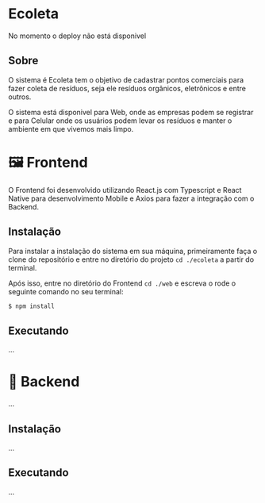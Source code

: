 # Ecoleta

No momento o deploy não está disponivel

## Sobre
O sistema é Ecoleta tem o objetivo de cadastrar pontos comerciais para fazer coleta de resíduos, seja ele resíduos orgânicos, eletrônicos e entre outros.

O sistema está disponivel para Web, onde as empresas podem se registrar e para Celular onde os usuários podem levar os resíduos e manter o ambiente em que vivemos mais limpo.

# 🖼 Frontend 
O Frontend foi desenvolvido utilizando React.js com Typescript e React Native para desenvolvimento Mobile e Axios para fazer a integração com o Backend. 

## Instalação
Para instalar a instalação do sistema em sua máquina, primeiramente faça o clone do repositório e entre no diretório do projeto `cd ./ecoleta` a partir do terminal.

Após isso, entre no diretório do Frontend `cd ./web` e escreva o rode o seguinte comando no seu terminal:

``` bash
$ npm install
```

## Executando
...

# 📡 Backend
...

## Instalação
...

## Executando
...


